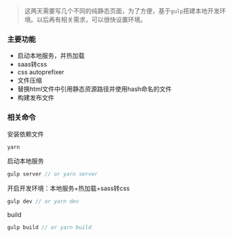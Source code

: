 > 这两天需要写几个不同的纯静态页面，为了方便，基于`gulp`搭建本地开发环境。以后再有相关需求，可以很快设置环境。

### 主要功能
- 启动本地服务，并热加载
- saas转css
- css autoprefixer
- 文件压缩
- 替换html文件中引用静态资源路径并使用hash命名的文件
- 构建发布文件

### 相关命令

安装依赖文件
```js
yarn
```

启动本地服务
```js
gulp server // or yarn server
```

开启开发环境：本地服务+热加载+sass转css
```js
gulp dev // or yarn dev
```

build
```js
gulp build // or yarn build
```